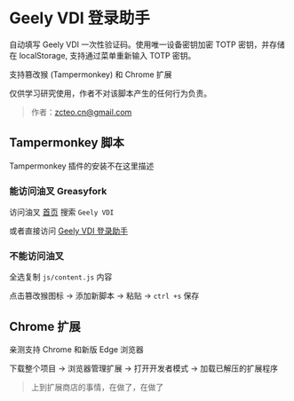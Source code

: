 # Geely VDI 登录助手

自动填写 Geely VDI 一次性验证码。使用唯一设备密钥加密 TOTP 密钥，并存储在 localStorage, 支持通过菜单重新输入 TOTP 密钥。

支持篡改猴 (Tampermonkey) 和 Chrome 扩展

仅供学习研究使用，作者不对该脚本产生的任何行为负责。

> 作者：zcteo.cn@gmail.com

## Tampermonkey 脚本

Tampermonkey 插件的安装不在这里描述

### 能访问油叉 Greasyfork

访问油叉 [首页](https://greasyfork.org/zh-CN/) 搜索 `Geely VDI` 

或者直接访问 [Geely VDI 登录助手](https://greasyfork.org/zh-CN/scripts/531320-geely-vdi-%E7%99%BB%E5%BD%95%E5%8A%A9%E6%89%8B)

### 不能访问油叉

全选复制 `js/content.js` 内容

点击篡改猴图标 -> 添加新脚本 -> 粘贴 -> `ctrl +s` 保存

## Chrome 扩展

亲测支持 Chrome 和新版 Edge 浏览器

下载整个项目 -> 浏览器管理扩展 -> 打开开发者模式 -> 加载已解压的扩展程序

> 上到扩展商店的事情，在做了，在做了
